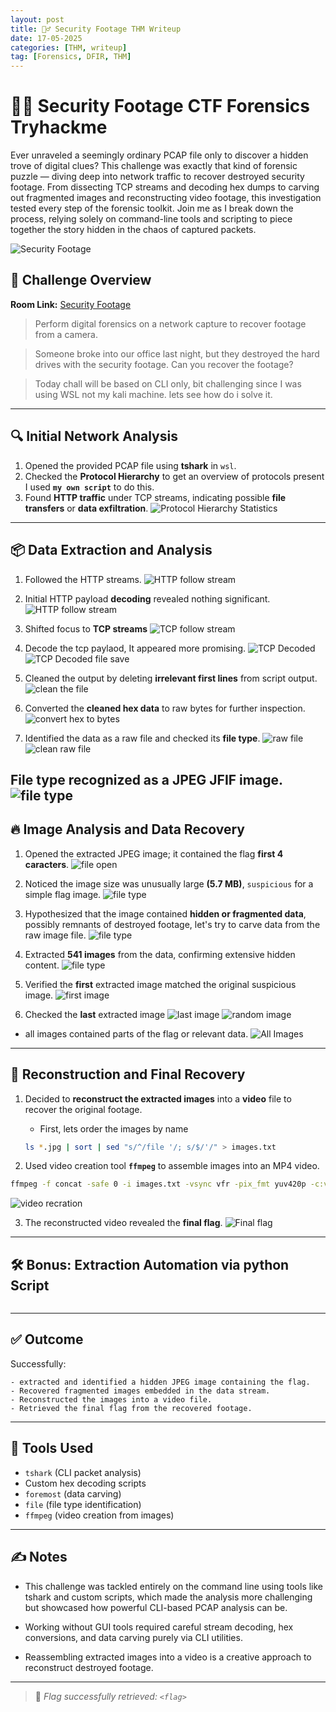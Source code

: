 ```yaml
---
layout: post
title: 🕵️‍♂️ Security Footage THM Writeup
date: 17-05-2025
categories: [THM, writeup]
tag: [Forensics, DFIR, THM]
---
```


# 🕵️‍♂️ Security Footage CTF Forensics Tryhackme

Ever unraveled a seemingly ordinary PCAP file only to discover a hidden trove of digital clues? This challenge was exactly that kind of forensic puzzle — diving deep into network traffic to recover destroyed security footage. From dissecting TCP streams and decoding hex dumps to carving out fragmented images and reconstructing video footage, this investigation tested every step of the forensic toolkit. Join me as I break down the process, relying solely on command-line tools and scripting to piece together the story hidden in the chaos of captured packets.

![Security Footage](./Footage/images/chall.png)


## 📘 Challenge Overview

**Room Link:** [Security Footage](https://tryhackme.com/room/securityfootage)

> Perform digital forensics on a network capture to recover footage from a camera.

> Someone broke into our office last night, but they destroyed the hard drives with the security footage. Can you recover the footage?

> Today chall will be based on CLI only, bit challenging since I was using WSL not my kali machine. lets see how do i solve it.
---

## 🔍 Initial Network Analysis

1. Opened the provided PCAP file using **tshark** in `wsl`.
2. Checked the **Protocol Hierarchy** to get an overview of protocols present I used **`my own script`** to do this.
3. Found **HTTP traffic** under TCP streams, indicating possible **file transfers** or **data exfiltration**.
![Protocol Hierarchy Statistics](./Footage/images/01_protocol_hierarchy.png)


---

## 📦 Data Extraction and Analysis

1. Followed the HTTP streams.
![HTTP follow stream](./Footage/images/02_follow_stream_http.png)

2. Initial HTTP payload **decoding** revealed nothing significant.
![HTTP follow stream](./Footage/images/02_follow_stream_http_decoded.png)

3. Shifted focus to **TCP streams**
![TCP follow stream](./Footage/images/03_follow_stream_tcp.png)

4. Decode the tcp paylaod, It appeared more promising.
![TCP Decoded](./Footage/images/03_follow_stream_tcp_decoded.png)
![TCP Decoded file save](./Footage/images/04_tcp_stream_save.png)

5. Cleaned the output by deleting **irrelevant first lines** from script output.
![clean the file](./Footage/images/05_tcp_stream_without_firstlines_outputs.png)

6. Converted the **cleaned hex data** to raw bytes for further inspection.
![convert hex to bytes](./Footage/images/06_convert_hex_to_bytes.png)


7. Identified the data as a raw file and checked its **file type**.
![raw file](./Footage/images/07_check_file.png)
![clean raw file](./Footage/images/08_delete_first_lines.png)

File type recognized as a **JPEG JFIF image**.
![file type](./Footage/images/09_check_file_type.png)
---

## 🔥 Image Analysis and Data Recovery

1. Opened the extracted JPEG image; it contained the flag **first 4 caracters**.
![file open](./Footage/images/10_fileOpened.png)

2. Noticed the image size was unusually large **(5.7 MB)**, `suspicious` for a simple flag image.
![file type](./Footage/images/11_file_size.png)

3. Hypothesized that the image contained **hidden or fragmented data**, possibly remnants of destroyed footage, let's try to carve data from the raw image file.
![file type](./Footage/images/12_extraction.png)

4. Extracted **541 images** from the data, confirming extensive hidden content.
![file type](./Footage/images/13_extraction_images_1.png)

5. Verified the **first** extracted image matched the original suspicious image.
![first image](./Footage/images/14_first_image.png)

6. Checked the **last** extracted image
![last image](./Footage/images/15_last_image.png)
![random image](./Footage/images/15_random_image.png)

- all images contained parts of the flag or relevant data.
![All Images](./Footage/images/16_all_images.png)

---

## 🧠 Reconstruction and Final Recovery

1. Decided to **reconstruct the extracted images** into a **video** file to recover the original footage.
    - First, lets order the images by name
    ```bash
    ls *.jpg | sort | sed "s/^/file '/; s/$/'/" > images.txt
    ```


2. Used video creation tool **`ffmpeg`** to assemble images into an MP4 video.

```bash
ffmpeg -f concat -safe 0 -i images.txt -vsync vfr -pix_fmt yuv420p -c:v libx264 flag.mp4
```
![video recration](./Footage/images/18_flag_video_creation.png)

3. The reconstructed video revealed the **final flag**.
![Final flag](./Footage/images/19_flag_mp4.png)

---

## 🛠️ Bonus: Extraction Automation via python Script

```py

```

---

## ✅ Outcome

Successfully:

    - extracted and identified a hidden JPEG image containing the flag.
    - Recovered fragmented images embedded in the data stream.
    - Reconstructed the images into a video file.
    - Retrieved the final flag from the recovered footage.

---

## 🧰 Tools Used

- `tshark` (CLI packet analysis)
- Custom hex decoding scripts
- `foremost` (data carving)
- `file` (file type identification)
- `ffmpeg` (video creation from images)

---

## ✍️ Notes

- This challenge was tackled entirely on the command line using tools like tshark and custom scripts, which made the analysis more challenging but showcased how powerful CLI-based PCAP analysis can be.

- Working without GUI tools required careful stream decoding, hex conversions, and data carving purely via CLI utilities.

- Reassembling extracted images into a video is a creative approach to reconstruct destroyed footage.

---

> 🏁 *Flag successfully retrieved: `<flag>`*